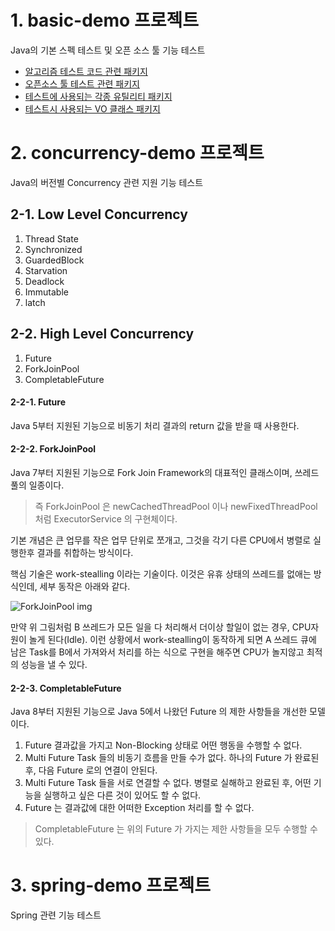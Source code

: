 # 1. basic-demo 프로젝트 
Java의 기본 스펙 테스트 및 오픈 소스 툴 기능 테스트

* [알고리즘 테스트 코드 관련 패키지 ](./basic-demo/src/main/java/org/example/codingtest/)
* [오픈소스 툴 테스트 관련 패키지](./basic-demo/src/main/java/org/example/opnesource)
* [테스트에 사용되는 각종 유틸리티 패키지](./basic-demo/src/main/java/org/example/utility)
* [테스트시 사용되는 VO 클래스 패키지](./basic-demo/src/main/java/org/example/vo)


# 2. concurrency-demo 프로젝트
Java의 버전별 Concurrency 관련 지원 기능 테스트

## 2-1. Low Level Concurrency
1. Thread State
2. Synchronized
3. GuardedBlock
4. Starvation
5. Deadlock
6. Immutable
7. latch

## 2-2. High Level Concurrency
1. Future
2. ForkJoinPool
3. CompletableFuture

#### 2-2-1. Future
Java 5부터 지원된 기능으로 비동기 처리 결과의 return 값을 받을 때 사용한다.

#### 2-2-2. ForkJoinPool
Java 7부터 지원된 기능으로 Fork Join Framework의 대표적인 클래스이며, 쓰레드 풀의 일종이다.

> 즉 ForkJoinPool 은 newCachedThreadPool 이나 newFixedThreadPool 처럼 ExecutorService 의 구현체이다. 

기본 개념은 큰 업무를 작은 업무 단위로 쪼개고, 그것을 각기 다른 CPU에서 병렬로 실행한후 결과를 취합하는 방식이다.

핵심 기술은 work-stealling 이라는 기술이다. 이것은 유휴 상태의 쓰레드를 없애는 방식인데, 세부 동작은 아래와 같다. 

![ForkJoinPool img](https://postfiles.pstatic.net/20160610_241/2feelus_1465489835811BcaiD_PNG/2016-06-10_at_1.30.19_AM.png?type=w2)

만약 위 그림처럼 B 쓰레드가 모든 일을 다 처리해서 더이상 할일이 없는 경우, CPU자원이 놀게 된다(Idle). 
이런 상황에서 work-stealling이 동작하게 되면 A 쓰레드 큐에 남은 Task를 B에서 가져와서 처리를 하는 식으로 구현을 해주면 CPU가 놀지않고 최적의 성능을 낼 수 있다.

#### 2-2-3. CompletableFuture
Java 8부터 지원된 기능으로 Java 5에서 나왔던 Future 의 제한 사항들을 개선한 모델이다.

1. Future 결과값을 가지고 Non-Blocking 상태로 어떤 행동을 수행할 수 없다.
2. Multi Future Task 들의 비동기 흐름을 만들 수가 없다. 하나의 Future 가 완료된 후, 다음 Future 로의 연결이 안된다.
3. Multi Future Task 들을 서로 연결할 수 없다. 병렬로 실해하고 완료된 후, 어떤 기능을 실행하고 싶은 다른 것이 있어도 할 수 없다.
4. Future 는 결과값에 대한 어떠한 Exception 처리를 할 수 없다. 

> CompletableFuture 는 위의 Future 가 가지는 제한 사항들을 모두 수행할 수 있다. 

# 3. spring-demo 프로젝트
Spring 관련 기능 테스트